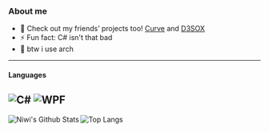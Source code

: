 ### About me
- 💬 Check out my friends’ projects too! [Curve](https://github.com/Curve) and [D3SOX](https://github.com/D3SOX)
- ⚡ Fun fact: C# isn't that bad
- 📝 btw i use arch
---

#### Languages
![C#](https://img.shields.io/badge/-C%23-green?style=for-the-badge&logo=c-sharp)
![WPF](https://img.shields.io/badge/-WPF-0C54C2?style=for-the-badge&logo=xaml)
---

<p>
  <img align="left" alt="Niwi's Github Stats" src="https://github-readme-stats.vercel.app/api?username=NiwiDieKiwi&show_icons=true&hide_border=true&theme=dark" />
  <img align="left" alt="Top Langs" src="https://github-readme-stats.vercel.app/api/top-langs/?username=NiwiDieKiwi&layout=compact&hide_border=true&theme=dark" />
</p>
